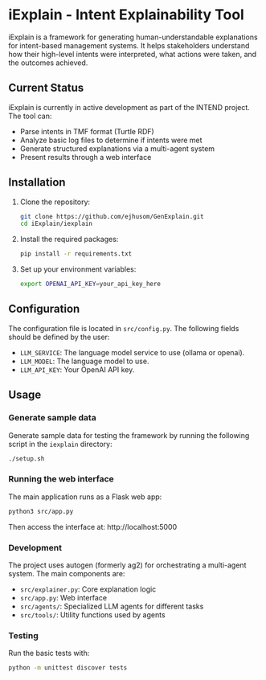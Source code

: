 # iExplain - Intent Explainability Tool

iExplain is a framework for generating human-understandable explanations for intent-based management systems. It helps stakeholders understand how their high-level intents were interpreted, what actions were taken, and the outcomes achieved.

## Current Status

iExplain is currently in active development as part of the INTEND project. The tool can:
- Parse intents in TMF format (Turtle RDF)
- Analyze basic log files to determine if intents were met
- Generate structured explanations via a multi-agent system
- Present results through a web interface


## Installation

1. Clone the repository:

    ```sh
    git clone https://github.com/ejhusom/GenExplain.git
    cd iExplain/iexplain
    ```

2. Install the required packages:

    ```sh
    pip install -r requirements.txt
    ```

3. Set up your environment variables:

    ```sh
    export OPENAI_API_KEY=your_api_key_here
    ```

## Configuration

The configuration file is located in `src/config.py`. The following fields should be defined by the user:

- `LLM_SERVICE`: The language model service to use (ollama or openai).
- `LLM_MODEL`: The language model to use.
- `LLM_API_KEY`: Your OpenAI API key.

## Usage

### Generate sample data

Generate sample data for testing the framework by running the following script in the `iexplain` directory:

```sh
./setup.sh
```

### Running the web interface

The main application runs as a Flask web app:

```sh
python3 src/app.py
```

Then access the interface at: http://localhost:5000

### Development

The project uses autogen (formerly ag2) for orchestrating a multi-agent system. The main components are:

- `src/explainer.py`: Core explanation logic
- `src/app.py`: Web interface
- `src/agents/`: Specialized LLM agents for different tasks
- `src/tools/`: Utility functions used by agents

### Testing

Run the basic tests with:

```sh
python -m unittest discover tests
```